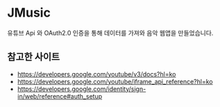 # JMusic
유튜브 Api 와 OAuth2.0 인증을 통해 데이터를 가져와 음악 웹앱을 만들었습니다.

## 참고한 사이트
- https://developers.google.com/youtube/v3/docs?hl=ko
- https://developers.google.com/youtube/iframe_api_reference?hl=ko
- https://developers.google.com/identity/sign-in/web/reference#auth_setup
